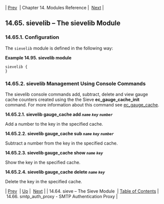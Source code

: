 | [Prev](modules.sieve)  | Chapter 14. Modules Reference |  [Next](modules.smtp_auth_proxy) |

## 14.65. sievelib – The sievelib Module

<a class="indexterm" name="idp21329536"></a>
### 14.65.1. Configuration

The `sievelib` module is defined in the following way:

<a name="idp21333440"></a>

**Example 14.95. sievelib module**

```
sievelib {
}
```

### 14.65.2. sievelib Management Using Console Commands

The sievelib console commands add, subtract, delete and view gauge cache counters created using the the Sieve **ec_gauge_cache_init** command. For more information about this command see [ec_gauge_cache](sieve.ref.ec_gauge_cache "ec_gauge_cache").

**14.65.2.1. sievelib gauge_cache add *`name`* *`key`* *`number`***

Add a number to the key in the specified cache.

**14.65.2.2. sievelib gauge_cache sub *`name`* *`key`* *`number`***

Subtract a number from the key in the specified cache.

**14.65.2.3. sievelib gauge_cache show *`name`* *`key`***

Show the key in the specified cache.

**14.65.2.4. sievelib gauge_cache delete *`name`* *`key`***

Delete the key in the specified cache.

| [Prev](modules.sieve)  | [Up](modules) |  [Next](modules.smtp_auth_proxy) |
| 14.64. sieve – The Sieve Module  | [Table of Contents](index) |  14.66. smtp_auth_proxy - SMTP Authentication Proxy |
